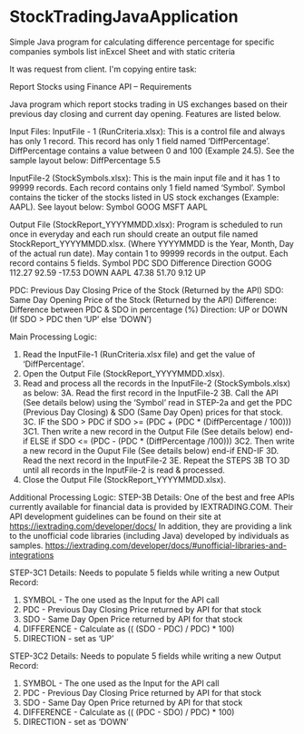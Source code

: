 # StockTradingJavaApplication
Simple Java program for calculating difference percentage for specific companies symbols list inExcel Sheet and with static criteria

It was request from client. I'm copying entire task:

Report Stocks using Finance API – Requirements

Java program which report stocks trading in US exchanges based on their previous day closing and current day opening.
Features are listed below.

Input Files:
InputFile - 1 (RunCriteria.xlsx): 
This is a control file and always has only 1 record. This record has only 1 field named ‘DiffPercentage’. 
DiffPercentage contains a value between 0 and 100 (Example 24.5). See the sample layout below: 
  DiffPercentage
  5.5

InputFile-2 (StockSymbols.xlsx):
This is the main input file and it has 1 to 99999 records. Each record contains only 1 field named ‘Symbol’.
Symbol contains the ticker of the stocks listed in US stock exchanges (Example: AAPL). See layout below:
Symbol
GOOG
MSFT
AAPL

Output File (StockReport_YYYYMMDD.xlsx):
Program is scheduled to run once in everyday and each run should create an output file named StockReport_YYYYMMDD.xlsx. (Where YYYYMMDD is the Year, Month, Day of the actual run date).
May contain 1 to 99999 records in the output. Each record contains 5 fields.
Symbol	 PDC	SDO	 Difference	 Direction
GOOG	 112.27	 92.59	   -17.53	 DOWN
AAPL	 47.38	 51.70	    9.12	 UP

PDC: Previous Day Closing Price of the Stock (Returned by the API)
SDO: Same Day Opening Price of the Stock (Returned by the API)
Difference: Difference between PDC & SDO in percentage (%)
Direction: UP or DOWN (If SDO > PDC then ‘UP’ else ‘DOWN’)

Main Processing Logic:
1. Read the InputFile-1 (RunCriteria.xlsx file) and get the value of ‘DiffPercentage’.
2. Open the Output File (StockReport_YYYYMMDD.xlsx).
3. Read and process all the records in the InputFile-2 (StockSymbols.xlsx) as below:
3A. Read the first record in the InputFile-2 
3B. Call the API (See details below) using the ‘Symbol’ read in STEP-2a and get the
 PDC (Previous Day Closing) & SDO (Same Day Open) prices for that stock.
3C. IF the SDO > PDC
       if  SDO >= (PDC + (PDC * (DiffPercentage / 100))) 
3C1.       Then write a new record in the Output File (See details below)
       end-if
    ELSE
       if SDO <= (PDC - (PDC * (DiffPercentage /100)))
3C2.       Then write a new record in the Ouput File (See details below)
       end-if
    END-IF
3D. Read the next record in the InputFile-2
3E. Repeat the STEPS 3B TO 3D until all records in the InputFile-2 is read & processed.
4. Close the Output File (StockReport_YYYYMMDD.xlsx).

Additional Processing Logic:
STEP-3B Details:
One of the best and free APIs currently available for financial data is provided by IEXTRADING.COM. 
Their API development guidelines can be found on their site at https://iextrading.com/developer/docs/
In addition, they are providing a link to the unofficial code libraries (including Java) developed by
individuals as samples. https://iextrading.com/developer/docs/#unofficial-libraries-and-integrations

STEP-3C1 Details:
Needs to populate 5 fields while writing a new Output Record:
1. SYMBOL - The one used as the Input for the API call
2. PDC - Previous Day Closing Price returned by API for that stock
3. SDO - Same Day Open Price returned by API for that stock
4. DIFFERENCE - Calculate as (( (SDO - PDC) / PDC) * 100)
5. DIRECTION - set as ‘UP’

STEP-3C2 Details:
Needs to populate 5 fields while writing a new Output Record:
1.	SYMBOL - The one used as the Input for the API call
2.	PDC - Previous Day Closing Price returned by API for that stock
3.	SDO - Same Day Open Price returned by API for that stock
4.	DIFFERENCE - Calculate as (( (PDC - SDO) / PDC) * 100)
5.	DIRECTION - set as ‘DOWN’

